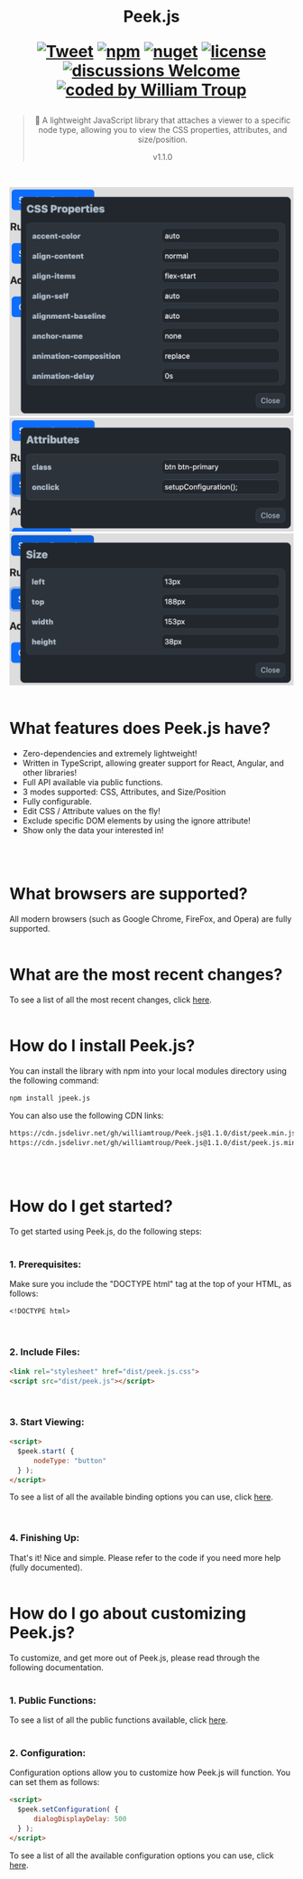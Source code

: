 <h1 align="center">
Peek.js

[![Tweet](https://img.shields.io/twitter/url/http/shields.io.svg?style=social)](https://twitter.com/intent/tweet?text=Peek.js%2C%20a%20free%20JavaScript%json%20converter&url=https://github.com/williamtroup/Peek.js&hashtags=javascript,element,property,viewer)
[![npm](https://img.shields.io/badge/npmjs-v1.1.0-blue)](https://www.npmjs.com/package/jpeek.js)
[![nuget](https://img.shields.io/badge/nuget-v1.1.0-purple)](https://www.nuget.org/packages/Peek.js/)
[![license](https://img.shields.io/badge/license-MIT-green)](https://github.com/williamtroup/Peek.js/blob/main/LICENSE.txt)
[![discussions Welcome](https://img.shields.io/badge/discussions-Welcome-red)](https://github.com/williamtroup/Peek.js/discussions)
[![coded by William Troup](https://img.shields.io/badge/coded_by-William_Troup-yellow)](https://william-troup.com/)
</h1>

> <p align="center">🐛 A lightweight JavaScript library that attaches a viewer to a specific node type, allowing you to view the CSS properties, attributes, and size/position.</p>
> <p align="center">v1.1.0</p>
<br />

![Peek.js - CSS Mode](docs/images/css-mode.png)
![Peek.js - Attribute Mode](docs/images/attribute-mode.png)
![Peek.js - Size Mode](docs/images/size-mode.png)
<br>
<br>


<h1>What features does Peek.js have?</h1>

- Zero-dependencies and extremely lightweight!
- Written in TypeScript, allowing greater support for React, Angular, and other libraries!
- Full API available via public functions.
- 3 modes supported:  CSS, Attributes, and Size/Position
- Fully configurable.
- Edit CSS / Attribute values on the fly!
- Exclude specific DOM elements by using the ignore attribute!
- Show only the data your interested in!
<br />
<br />


<h1>What browsers are supported?</h1>

All modern browsers (such as Google Chrome, FireFox, and Opera) are fully supported.
<br>
<br>


<h1>What are the most recent changes?</h1>

To see a list of all the most recent changes, click [here](docs/CHANGE_LOG.md).
<br>
<br>


<h1>How do I install Peek.js?</h1>

You can install the library with npm into your local modules directory using the following command:

```markdown
npm install jpeek.js
```

You can also use the following CDN links:

```markdown
https://cdn.jsdelivr.net/gh/williamtroup/Peek.js@1.1.0/dist/peek.min.js
https://cdn.jsdelivr.net/gh/williamtroup/Peek.js@1.1.0/dist/peek.js.min.css
```
<br>
<br>


<h1>How do I get started?</h1>

To get started using Peek.js, do the following steps:
<br>
<br>

### 1. Prerequisites:

Make sure you include the "DOCTYPE html" tag at the top of your HTML, as follows:

```markdown
<!DOCTYPE html>
```
<br>


### 2. Include Files:

```markdown
<link rel="stylesheet" href="dist/peek.js.css">
<script src="dist/peek.js"></script>
```
<br>


### 3. Start Viewing:

```markdown
<script> 
  $peek.start( {
      nodeType: "button"
  } );
</script>
```

To see a list of all the available binding options you can use, click [here](docs/options/OPTIONS.md).

<br>


### 4. Finishing Up:

That's it! Nice and simple. Please refer to the code if you need more help (fully documented).
<br>
<br>

<h1>How do I go about customizing Peek.js?</h1>

To customize, and get more out of Peek.js, please read through the following documentation.
<br>
<br>


### 1. Public Functions:

To see a list of all the public functions available, click [here](docs/PUBLIC_FUNCTIONS.md).
<br>
<br>


### 2. Configuration:

Configuration options allow you to customize how Peek.js will function.  You can set them as follows:

```markdown
<script> 
  $peek.setConfiguration( {
      dialogDisplayDelay: 500
  } );
</script>
```

To see a list of all the available configuration options you can use, click [here](docs/configuration/OPTIONS.md).